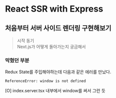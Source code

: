 # React SSR with Express
## 처음부터 서버 사이드 렌더링 구현해보기

> 시작 동기<br> Next.js가 어떻게 돌아가는지 궁금해서


### 막혔던 부분
Redux State를 주입해야하는데 다음과 같은 에러를 만났다.<br>
```
ReferenceError: window is not defined
```

[O] index.server.tsx 내부에서 window를 써서 그런 듯